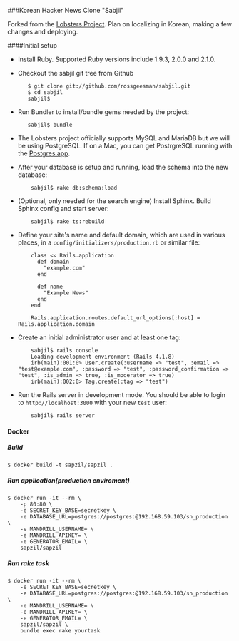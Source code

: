 ###Korean Hacker News Clone "Sabjil"

Forked from the [Lobsters Project](https://github.com/jcs/lobsters/blob/master/CONTRIBUTING.md). Plan on localizing in Korean, making a few changes and deploying.

####Initial setup

* Install Ruby. Supported Ruby versions include 1.9.3, 2.0.0 and 2.1.0.

* Checkout the sabjil git tree from Github

         $ git clone git://github.com/rossgeesman/sabjil.git
         $ cd sabjil
         sabjil$ 

* Run Bundler to install/bundle gems needed by the project:

         sabjil$ bundle

* The Lobsters project officially supports MySQL and MariaDB but we will be using PostgreSQL.
If on a Mac, you can get PostrgreSQL running with the [Postgres.app](http://postgresapp.com).


* After your database is setup and running, load the schema into the new database:

          sabjil$ rake db:schema:load

* (Optional, only needed for the search engine) Install Sphinx.  Build Sphinx
config and start server:

          sabjil$ rake ts:rebuild

* Define your site's name and default domain, which are used in various places,
in a `config/initializers/production.rb` or similar file:

          class << Rails.application
            def domain
              "example.com"
            end
          
            def name
              "Example News"
            end
          end
          
          Rails.application.routes.default_url_options[:host] = Rails.application.domain

* Create an initial administrator user and at least one tag:

          sabjil$ rails console
          Loading development environment (Rails 4.1.8)
          irb(main):001:0> User.create(:username => "test", :email => "test@example.com", :password => "test", :password_confirmation => "test", :is_admin => true, :is_moderator => true)
          irb(main):002:0> Tag.create(:tag => "test")

* Run the Rails server in development mode.  You should be able to login to
`http://localhost:3000` with your new `test` user:

          sabjil$ rails server


#### Docker

##### Build

```
$ docker build -t sapzil/sapzil .
```

##### Run application(production enviroment)

```
$ docker run -it --rm \
    -p 80:80 \
    -e SECRET_KEY_BASE=secretkey \
    -e DATABASE_URL=postgres://postgres:@192.168.59.103/sn_production \
    -e MANDRILL_USERNAME= \
    -e MANDRILL_APIKEY= \
    -e GENERATOR_EMAIL= \
    sapzil/sapzil
```

##### Run rake task

```
$ docker run -it --rm \
    -e SECRET_KEY_BASE=secretkey \
    -e DATABASE_URL=postgres://postgres:@192.168.59.103/sn_production \
    -e MANDRILL_USERNAME= \
    -e MANDRILL_APIKEY= \
    -e GENERATOR_EMAIL= \
    sapzil/sapzil \
    bundle exec rake yourtask
```
